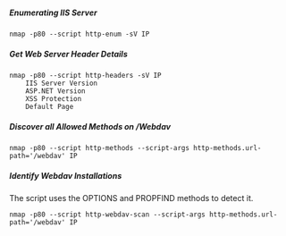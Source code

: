 ##### Enumerating IIS Server 
```
nmap -p80 --script http-enum -sV IP
```

##### Get Web Server Header Details
```
nmap -p80 --script http-headers -sV IP
	IIS Server Version
	ASP.NET Version
	XSS Protection
	Default Page
```

##### Discover all Allowed Methods on /Webdav
```
nmap -p80 --script http-methods --script-args http-methods.url-path='/webdav' IP 
```

##### Identify Webdav Installations
The script uses the OPTIONS and PROPFIND methods to detect it.
```
nmap -p80 --script http-webdav-scan --script-args http-methods.url-path='/webdav' IP 
```
